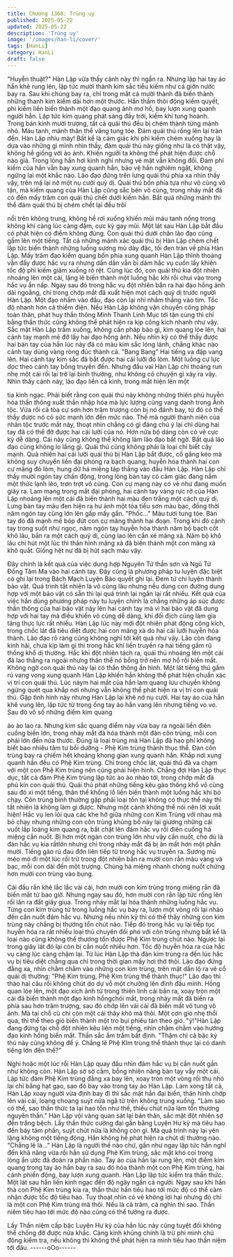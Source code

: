 ```yaml
---
title: Chương 1368: Trùng uy
published: 2025-05-22
updated: 2025-05-22
description: 'Trùng uy'
image: '/images/han-li/cover/'
tags: [HanLi]
category: HanLi
draft: false
---
```


"Huyễn thuật?" Hàn Lập vừa thấy cảnh này thì ngẩn ra. Nhưng
lập hai tay áo hắn khẽ rung lên, lập tức mười thành kim sắc tiểu
kiếm như cá giỡn nước bay ra. Sau khi chúng bay ra, chỉ trong
mắt cả mười thành đã biến thành những thanh kim kiếm dài hơn
một thước.
Hắn thầm thôi động kiếm quyết, phi kiếm liền biến thành một đạo
quang ảnh mơ hồ, bay lượn xung quanh người hắn.
Lập tức kim quang phát sáng đầy trời, kiếm khí tung hoành. Trong
bán kính mười trượng, tất cả quái thú đều bị chém thành từng
mảnh nhỏ.
Máu tanh, mảnh thân thể văng tung tóe. Đám quái thú rống lên lại
tràn đến.
Hàn Lập nhíu mày! Bất kể là cảm giác khi phi kiếm chém xuống
hay là dựa vào những gì mình nhìn thấy, đám quái thú này giống
như là có thật vậy, không hề giống với ảo ảnh. Khiến người ta
không thể phát hiện được chỗ nào giả.
Trong lòng hắn hơi kinh nghi nhưng vẻ mặt vẫn không đổi. Đám
phí kiếm của hắn vẫn bay xung quanh hắn, bảo vệ hắn nghiêm
ngặt, không ngừng lại một khắc nào.
Lão đạo đứng trên lưng quái thú phía xa nhìn thấy vậy, trên mặ lại
nở một nụ cười quỷ dị.
Quái thú bốn phía tựa như vô cùng vô tận, mà kiếm quang của
Hàn Lập cũng sắc bén vô cùng, trong nháy mắt đã có đến mấy
trăm con quái thú chết dưới kiếm hắn.
Bất quá những mảnh thi thể đám quái thú bị chém chết lại đều trôi

nổi trên không trung, không hề rơi xuống khiến mùi máu tanh
nồng trong không khí càng lúc càng đậm, cực kỳ gay mũi.
Một lát sau Hàn Lập bắt đầu có phát hiện có điểm không đúng.
Con quái thú dưới chân lão đạo cũng gầm lên một tiếng. Tất cả
những mảnh xác quái thú bị Hàn Lập chém chết lập tức biến
thành những luồng sương mù dày đặc, tối đen tràn về phía Hàn
Lập.
Mấy trăm đạo kiếm quang bốn phía xung quanh Hàn Lập thỉnh
thoảng vẫn đẩy được hắc vụ ra nhưng dần dần vẫn bị dám hắc vụ
cuốn lấy khiến tốc độ phi kiếm giảm xuỗng rõ rệt.
Cùng lúc đó, con quái thú kia đột nhiên nhoáng lên một cái, lặng
lẽ biến thành một luồng hắc khí rồi chui vào trong hắc vụ ẩn nấp.
Ngay sau đó trong hắc vụ đột nhiên bắn ra hai đạo hồng ảnh dài
ngoằng, chỉ trong chớp mắt đã xuất hiện mọt cách quỷ dị trước
người Hàn Lập. Một đạo nhắm vào đầu, đạo còn lại nhỉ nhắm
thẳng vào tim. Tốc độ nhanh hơn cả thiểm điện.
Nếu Hàn Lập không vận chuyển công pháp toàn thân, phát huy
thần thông Minh Thanh Linh Mục tới tận cùng thì chỉ bằng thần
thức cũng không thể phát hiện ra kịp công kích nhanh như vậy.
Sắc mặt Hàn Lập trầm xuống, không cần pháp bảo gì, kim quang
lóe lên, hai cánh tay mạnh mẽ đỡ lấy hai đạo hồng ảnh.
Nếu nhìn kỹ có thể thấy được hai bàn tay của hắn lúc này đã có
màu kim sắc lóng lánh, chẳng khác nào cảnh tay dùng vàng ròng
đúc thành cả.
"Bang Bang" Hai tiếng va đập vang lên. Hai cánh tay kim sắc đã
bắt được hai cái lưỡi đỏ lòm. Một luồng cự lực dọc theo cánh tay
bỗng truyền đến.
Nhưng đầu vai Hàn Lập chỉ thoáng run nhẹ một cái rồi lại trở lại
bình thường, như không có chuyện gì xảy ra vậy.
Nhìn thấy cảnh này, lão đạo liền cả kinh, trong mắt hiện lên một

tia kinh ngạc.
Phải biết rằng con quái thú này không những thiên phú huyễn hóa
thần thông xuất thần nhập hóa mà lực lượng cũng vang danh
trong Ảnh tộc. Vừa rồi cả tòa cự sơn hơn trăm trượng còn bị nó
đánh bay, từ đó có thể thấy được nó có sức mạnh lớn đến mức
nào.
Thế mà người thanh niên của nhân tộc trước mắt này, thoạt nhìn
chẳng có gì đáng chú ý lại chỉ dùng hai tay đã có thể đỡ được hai
cái lưỡi của nó. Hơn nữa bộ dáng còn có vẻ cực kỳ dễ dàng. Cái
này cũng không thể không làm lão đạo bất ngờ.
Bất quá lão đạo cũng không lo lắng gì. Quái thú cũng không phải
là loại chỉ biết cậy mạnh.
Quả nhiên hai cái lưỡi quái thú bị Hàn Lập bắt được, cố gắng kéo
mà không suy chuyển liền đại phóng ra bạch quang, huyễn hóa
thành hai con cự mãng đỏ lòm, hung dữ há miệng táp thẳng vào
đầu Hàn Lập.
Hàn Lập chỉ thấy mười ngón tay chấn động, trong lòng bàn tay có
cảm giác đang nắm một thức lạnh lẽo, trơn trợt vô cùng. Con cự
mạng này có vẻ như đang muốn giãy ra.
Lam mang trong mắt đại phóng, hai cánh tay vàng rực rỡ của Hàn
Lập nhoáng lên một cái đã biến thành hai màu đen trắng một
cách quỷ dị. Lưng bàn tay màu đen hiện ra hư ảnh một tòa tiểu
sơn màu bạc, đồng thời năm ngón tay cũng lớn lên gấp mấy gần.
"Phốc..." Máu tươi tung tóe. Bàn tay đó đã mạnh mẽ bóp đứt con
cự mãng thành hai đoạn.
Trong khi đó cánh tay trong suốt như ngọc, năm ngón tay huyễn
hóa thành năm bộ bạch cốt khô lâu, bắn ra một cách quỷ dị, cùng
lao lên cắn xé mãng xà.
Năm bộ khô lâu chỉ hút một lúc thì thân hình mãng xà đã biến
thành một con mãng xà khô quắt. Giống hệt nư đã bị hút sạch
máu vậy.

Đây chính là kết quả của việc dung hợp Nguyên Từ thần sơn và
Ngũ Tử Đồng Tâm Ma vào hai cánh tay.
Đây cũng là phương pháp tu luyện đặc biệt có ghi lại trong Bách
Mạch Luyện Bảo quyết ghi lại.
Đem tứ chi luyện thành bảo vật. Quá trình tất nhiên là vô cùng lâu
nhưng nếu dùng con đường dung hợp với một bảo vật có sẵn thì
lại quá trình lại ngắn lại rất nhiều.
Kết quả của việc hắn dùng phương pháp này tu luyện chính là
chẳng những áp súc được thần thông của hai bảo vật này lên hai
cánh tay mà vì hai bảo vật đã dung hợp với hai tay mà điều khiển
vô cùng dễ dàng, khi đối địch cũng làm gia tăng thực lực rất
nhiều.
Hàn Lập lúc này mới đột nhiên phát động công kích, trong chốc
lát đã tiêu diệt được hai con mãng xà do hai cái lưỡi huyễn hóa
thành.
Lão đạo rõ ràng cũng không nghĩ tới kết quả như vậy. Lão còn
đang kinh hãi, chưa kịp làm gì thì trong hắc khí liền truyền ra hai
tiếng gầm rũ thống khổ dị thường. Hắc khi đột nhiên tách ra, quái
thú nhoáng lên một cái đã lao thẳng ra ngoài nhưng thân thể nó
bỗng trở nên mơ hồ rồi biến mất.
Không ngờ con quái thú này lại có thần thông ẩn hình.
Một lát tiếng thú gầm rú vang vọng xung quanh Hàn Lập khiến
hắn không thể phát hiện chuẩn xác vị trí con quái thú.
Lúc nàym hai mắt của hắn lam quang lưu chuyển không ngừng
quét qua khắp nơi nhưng vẫn không thể phát hiện ra vị trí con
quái thú.
Gặp tình hình này nhưng Hàn Lập lại khẽ nở nụ cười.
Hai tay áo của hắn khẽ vung lên, lập tức từ trong ống tay áo hắn
vang lên nhưng tiếng vo.vo. Sau đó vô số những điểm kim quang

ào ào lao ra.
Nhưng kim sắc quang điểm này vừa bay ra ngoài liền điên cuồng
biến lớn, trong nháy mắt đã hóa thành một đàn côn trùng, mỗi con
phải lớn đến nửa thước.
Đúng là loại trùng mà Hàn Lập đã hao phí không biết bao nhiêu
tâm tư bồi dưỡng - Phệ Kim trùng thành thục thể.
Đàn côn trùng bay ra chiếm hết khoảng khong gian xung quanh
hắn. Khắp nơi xung quanh hắn đều có Phệ Kim trùng.
Chỉ trong chốc lát, quái thú đã va chạm với một con Phệ Kim
trùng nên cũng phải hiện hình.
Chẳng đợi Hàn Lập thục dục, tất cả đám Phệ Kim trùng lập tức ào
ào nhào tới, trong chớp mắt đã phủ kín con quái thú.
Quái thú phát những tiếng kêu gào thống khổ vô cùng sau đó xì
một tiếng, thân thể khổng lồ liền biến thành một luồng hắc khí bỏ
chạy.
Côn trùng bình thường gặp phải loại tồn tại không có thực thể này
thì tất nhiên là không làm gì được.
Nhưng một cảnh không thể nói nên lời xuất hiện! Hắc vụ len lỏi
qua các khe hỡ giữa những con Kim Trùng với nhau mà bỏ chạy
nhưng những con côn trùng khủng bố này lại giương những cái
vuốt lấp loáng kim quang ra, bắt chặt lên đám hắc vụ rồi điên
cuồng há miệng cắn nuốt.
Bị hơn một ngàn con trùng lớn như vậy cắn nuốt, cho dù là đán
hắc vụ kia rấtlớn nhưng chỉ trong nháy mắt đã bị ăn mất hơn một
phần mười.
Tiếng gào rú đau đớn liên tiếp từ trong hắc vụ truyền ra. Sương
mù méo mó đi một lúc rồi trừ trong đột nhiên bắn ra mười con rắn
màu vàng và bạc, mỗi con dài đến một trượng. Chúng há miệng
nhanh chóng nuốt chửng hơn mười con trùng vào bụng.

Cái đầu rắn khẽ lắc lắc vài cái, hơn mười con kim trùng trong
miệng rắn đã biến mất từ bao giờ.
Nhưng ngay sau đó, hơn mười con rắn lập tức rống lên rồi lăn ra
đất giãy giụa. Trong nháy mắt lại hóa thành những luồng hắc vụ.
Từng con kim trùng từ trong luồng hắc vụ bay ra, lượn một vòng
rồi lại nhào đến cắn nuốt đám hắc vụ.
Nhưng nếu nhìn kỹ thì có thể thấy những con kim trùng này
chẳng bị thương tổn chút nào.
Tiếp đó trong hắc vụ lại tiếp tục huyễn hóa ra rất nhiều loại thú
chuyên đối phó với côn trùng nhưng bất kể là loại nào cũng không
thể thương tổn được Phệ Kim trùng chút nào. Ngược lại trong
giây lát đó lại còn bị cắn nuốt nhiều hơn. Tốc độ huyễn hóa ra của
hắc vụ càng lúc càng chậm lại.
Từ lúc Hàn Lập thả đàn kim trùng ra đến lúc hắc vụ bị tiêu diệt
chẳng qua chỉ trong thời gian mấy hơi thở thôi. Lão đạo đứng
đằng xa, nhìn chằm chằm vào những con kim trùng, trên mặt dần
lộ ra vẻ cổ quái dị thường: "Phệ Kim trùng, Phệ Kim trùng thể
thành thục!" Lão đạo thì thào hai câu rồi không chút do dự vỗ một
chưởng lên đỉnh đầu mình.
Hồng quan lóe lên, một đạo xích ảnh từ trong thiên linh cái bắn ra,
xoay tròn một cái đã biến thành một đạo kinh hồngchói mắt, trong
nháy mắt đã biến ra phía sau hơn trăm trượng, sau đó chớp lên
vài cái đã biến mất vô tung vô ảnh.
Mà tại chỗ cũ chỉ còn một cái thây khô mà thôi. Một cơn gió nhẹ
thổi qua, thi thể theo gió biến thành một tro bụi phiêu tán theo gió.
"ý!"Hàn Lập đang đứng tại chỗ đột nhiên kêu liên một tiếng, nhìn
chằm chằm vào hướng đạo kinh hồng biến mất. Thần sắc ầm
trầm bất định.
"Thậm chí cả bậc kỳ thú này cũng không để ý. Chẳng lẽ Phệ KIm
trùng thể thành thục lại có danh tiếng lớn đến thế?"

Nghi hoặc một lúc rồi Hàn Lập quay đầu nhìn đám hắc vụ bị cắn
nuốt gần như không còn. Hàn Lập sờ sờ cằm, bỗng nhiên nâng
bàn tay vẫy một cái. Lập tức đám Phệ Kim trùng đằng xa bay lên,
xoay tròn một vòng rồi thu nhỏ lại chỉ bằng hạt gạo, sao đó bay
vào trong tay áo Hàn Lập.
Làm xong tất cả, Hàn Lập xoay người vừa định bay đi thì sắc mặt
hắn đại biến, thân hình chớp lên vài cái, loạng choạng suýt nữa
ngã từ trên không trung xuống.
"Làm sao có thể, sao thần thức ta lại hao tổn như thế, thiếu chút
nữa làm tổn thương nguyên thần."
Hàn Lập vội vàng quan sát lại bản thân, sắc mặt đột nhiên sợ đến
trắng bệch.
Lấy thần thức cường đại gần bằng Luyện Hư kỳ mà tiêu hao đến
bảy tám phần, suýt chút nữa là không còn gì. Mà quá trình này lại
yên lặng không một tiếng động. Hắn không hề phát hiện ra chút dị
thường nào.
"Chẳng lẽ là..."
Hàn Lập là người thế nào chứ, gần như ngay lập tức hắn nghĩ
đến khả năng vừa rồi hắn sử dụng Phê Kim trùng, sắc mặt khó
coi trong lòng ẩn ước đã đoán ra phần nào.
Tay áo của hắn lại rung lên, một điểm kim quang trong tay áo hắn
bay ra sau đó hóa thành một con Phệ Kim trùng, hai cánh phiến
động, bay lượn xung quanh.
Hàn Lập lập tức kiểm tra thần thức. Một lát sau hắn liền kinh ngạc
đến độ ngây ngẩn cả người.
Ngay sau khi hắn thả con Phệ Kim trùng kia ra, thần thức hắn tiêu
hao tới mức độ có thể cảm nhận được tốc độ tiêu hao.
Tuy thoạt nhìn có vẻ không lợi hại nhưng đó chỉ là một con Phệ
Kim trùng mà thôi. Nếu là cả trăm, cả nghìn thì sao. Thần niêm
tiêu hao tới mức độ nào cũng có thể tưởng ra được.

Lấy Thần niệm cấp bậc Luyện Hư kỳ của hắn lúc này cũng tuyệt
đối không thể chống đỡ được nửa khắc. Càng kinh khủng chính
là trừ phi mình chủ động kiểm tra, nếu không thì không thể phát
hiện ra mình tiêu hao thần niệm tới đâu.
------oOo------
